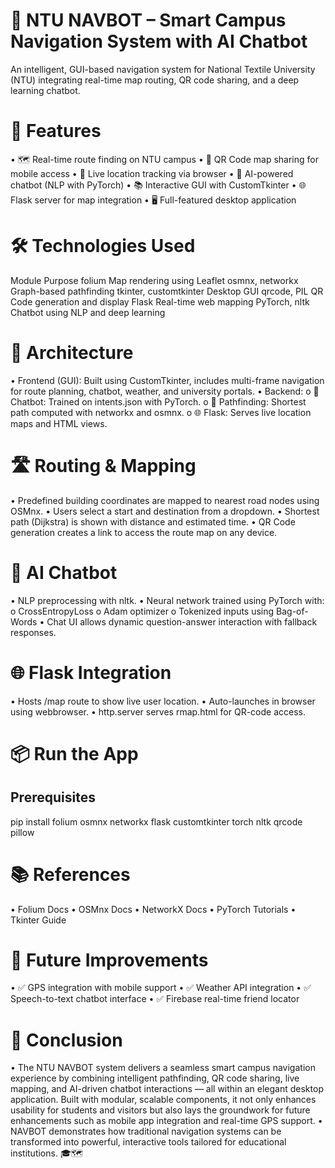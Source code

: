 # 🧭 NTU NAVBOT – Smart Campus Navigation System with AI Chatbot
An intelligent, GUI-based navigation system for National Textile University (NTU) integrating real-time map routing, QR code sharing, and a deep learning chatbot.


# 📌 Features
•	🗺️ Real-time route finding on NTU campus
•	🔗 QR Code map sharing for mobile access
•	📍 Live location tracking via browser
•	🤖 AI-powered chatbot (NLP with PyTorch)
•	📚 Interactive GUI with CustomTkinter
•	🌐 Flask server for map integration
•	🖥️ Full-featured desktop application

# 🛠️ Technologies Used
Module	Purpose
folium	Map rendering using Leaflet
osmnx, networkx	Graph-based pathfinding
tkinter, customtkinter	Desktop GUI
qrcode, PIL	QR Code generation and display
Flask	Real-time web mapping
PyTorch, nltk	Chatbot using NLP and deep learning

# 📐 Architecture
•	Frontend (GUI): Built using CustomTkinter, includes multi-frame navigation for route planning, chatbot, weather, and university portals.
•	Backend:
o	🧠 Chatbot: Trained on intents.json with PyTorch.
o	📍 Pathfinding: Shortest path computed with networkx and osmnx.
o	🌐 Flask: Serves live location maps and HTML views.

# 🛣️ Routing & Mapping
•	Predefined building coordinates are mapped to nearest road nodes using OSMnx.
•	Users select a start and destination from a dropdown.
•	Shortest path (Dijkstra) is shown with distance and estimated time.
•	QR Code generation creates a link to access the route map on any device.

# 🤖 AI Chatbot
•	NLP preprocessing with nltk.
•	Neural network trained using PyTorch with:
o	CrossEntropyLoss
o	Adam optimizer
o	Tokenized inputs using Bag-of-Words
•	Chat UI allows dynamic question-answer interaction with fallback responses.

# 🌐 Flask Integration
•	Hosts /map route to show live user location.
•	Auto-launches in browser using webbrowser.
•	http.server serves rmap.html for QR-code access.

# 📦 Run the App
## Prerequisites
pip install folium osmnx networkx flask customtkinter torch nltk qrcode pillow

# 📚 References
•	Folium Docs
•	OSMnx Docs
•	NetworkX Docs
•	PyTorch Tutorials
•	Tkinter Guide

# 🚀 Future Improvements
•	✅ GPS integration with mobile support
•	✅ Weather API integration
•	✅ Speech-to-text chatbot interface
•	✅ Firebase real-time friend locator
# 🧾 Conclusion
•	The NTU NAVBOT system delivers a seamless smart campus navigation experience by combining intelligent pathfinding, QR code sharing, live mapping, and AI-driven chatbot interactions — all within an elegant desktop application. Built with modular, scalable components, it not only enhances usability for students and visitors but also lays the groundwork for future enhancements such as mobile app integration and real-time GPS support.
•	NAVBOT demonstrates how traditional navigation systems can be transformed into powerful, interactive tools tailored for educational institutions. 🎓🗺️

